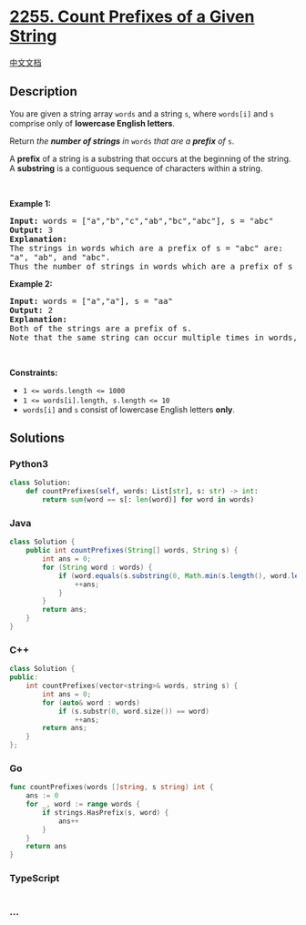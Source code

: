 # [2255. Count Prefixes of a Given String](https://leetcode.com/problems/count-prefixes-of-a-given-string)

[中文文档](/solution/2200-2299/2255.Count%20Prefixes%20of%20a%20Given%20String/README.md)

## Description

<p>You are given a string array <code>words</code> and a string <code>s</code>, where <code>words[i]</code> and <code>s</code> comprise only of <strong>lowercase English letters</strong>.</p>

<p>Return <em>the <strong>number of strings</strong> in</em> <code>words</code> <em>that are a <strong>prefix</strong> of</em> <code>s</code>.</p>

<p>A <strong>prefix</strong> of a string is a substring that occurs at the beginning of the string. A <b>substring</b> is a contiguous sequence of characters within a string.</p>

<p>&nbsp;</p>
<p><strong class="example">Example 1:</strong></p>

<pre>
<strong>Input:</strong> words = [&quot;a&quot;,&quot;b&quot;,&quot;c&quot;,&quot;ab&quot;,&quot;bc&quot;,&quot;abc&quot;], s = &quot;abc&quot;
<strong>Output:</strong> 3
<strong>Explanation:</strong>
The strings in words which are a prefix of s = &quot;abc&quot; are:
&quot;a&quot;, &quot;ab&quot;, and &quot;abc&quot;.
Thus the number of strings in words which are a prefix of s is 3.</pre>

<p><strong class="example">Example 2:</strong></p>

<pre>
<strong>Input:</strong> words = [&quot;a&quot;,&quot;a&quot;], s = &quot;aa&quot;
<strong>Output:</strong> 2
<strong>Explanation:
</strong>Both of the strings are a prefix of s. 
Note that the same string can occur multiple times in words, and it should be counted each time.</pre>

<p>&nbsp;</p>
<p><strong>Constraints:</strong></p>

<ul>
	<li><code>1 &lt;= words.length &lt;= 1000</code></li>
	<li><code>1 &lt;= words[i].length, s.length &lt;= 10</code></li>
	<li><code>words[i]</code> and <code>s</code> consist of lowercase English letters <strong>only</strong>.</li>
</ul>

## Solutions

<!-- tabs:start -->

### **Python3**

```python
class Solution:
    def countPrefixes(self, words: List[str], s: str) -> int:
        return sum(word == s[: len(word)] for word in words)
```

### **Java**

```java
class Solution {
    public int countPrefixes(String[] words, String s) {
        int ans = 0;
        for (String word : words) {
            if (word.equals(s.substring(0, Math.min(s.length(), word.length())))) {
                ++ans;
            }
        }
        return ans;
    }
}
```

### **C++**

```cpp
class Solution {
public:
    int countPrefixes(vector<string>& words, string s) {
        int ans = 0;
        for (auto& word : words)
            if (s.substr(0, word.size()) == word)
                ++ans;
        return ans;
    }
};
```

### **Go**

```go
func countPrefixes(words []string, s string) int {
	ans := 0
	for _, word := range words {
		if strings.HasPrefix(s, word) {
			ans++
		}
	}
	return ans
}
```

### **TypeScript**

```ts

```

### **...**

```

```

<!-- tabs:end -->
